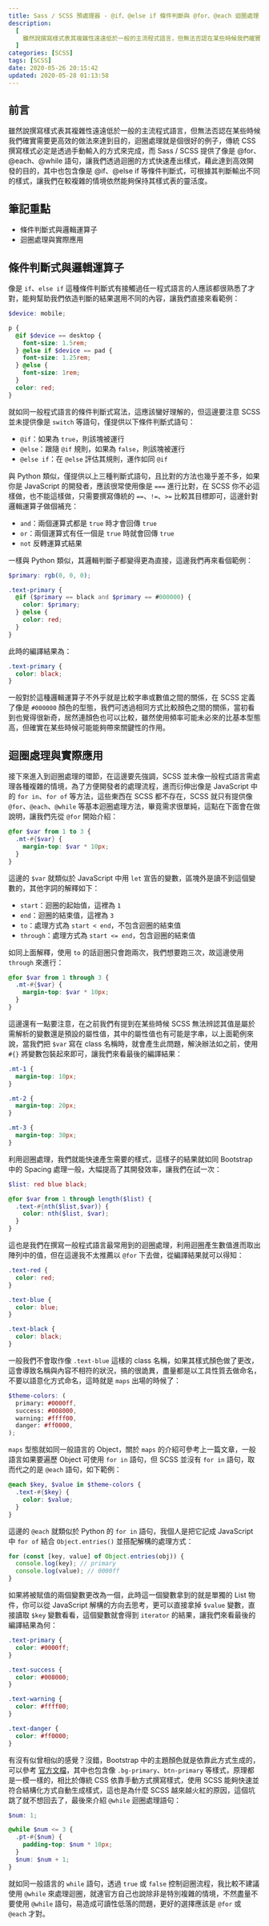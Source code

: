 ```yaml
---
title: Sass / SCSS 預處理器 - @if、@else if 條件判斷與 @for、@each 迴圈處理
description:
  [
    雖然說撰寫樣式表其複雜性遠遠低於一般的主流程式語言，但無法否認在某些時候我們確實需要更高效的做法來達到目的，迴圈處理就是個很好的例子，傳統 CSS 撰寫樣式必定是透過手動輸入的方式來完成，而 Sass / SCSS 提供了像是 @for、@each、@while 語句，讓我們透過迴圈的方式快速產出樣式，藉此達到高效開發的目的，其中也包含像是 @if、@else if 等條件判斷式，可根據其判斷輸出不同的樣式，讓我們在較複雜的情境依然能夠保持其樣式表的靈活度。,
  ]
categories: [SCSS]
tags: [SCSS]
date: 2020-05-26 20:15:42
updated: 2020-05-28 01:13:58
---
```


## 前言

雖然說撰寫樣式表其複雜性遠遠低於一般的主流程式語言，但無法否認在某些時候我們確實需要更高效的做法來達到目的，迴圈處理就是個很好的例子，傳統 CSS 撰寫樣式必定是透過手動輸入的方式來完成，而 Sass / SCSS 提供了像是 @for、@each、@while 語句，讓我們透過迴圈的方式快速產出樣式，藉此達到高效開發的目的，其中也包含像是 @if、@else if 等條件判斷式，可根據其判斷輸出不同的樣式，讓我們在較複雜的情境依然能夠保持其樣式表的靈活度。

## 筆記重點

- 條件判斷式與邏輯運算子
- 迴圈處理與實際應用

## 條件判斷式與邏輯運算子

像是 `if`、`else if` 這種條件判斷式有接觸過任一程式語言的人應該都很熟悉了才對，能夠幫助我們依造判斷的結果選用不同的內容，讓我們直接來看範例：

```scss
$device: mobile;

p {
  @if $device == desktop {
    font-size: 1.5rem;
  } @else if $device == pad {
    font-size: 1.25rem;
  } @else {
    font-size: 1rem;
  }
  color: red;
}
```

就如同一般程式語言的條件判斷式寫法，這應該蠻好理解的，但這邊要注意 SCSS 並未提供像是 `switch` 等語句，僅提供以下條件判斷式語句：

- `@if`：如果為 `true`，則該塊被運行
- `@else`：跟隨 `@if` 規則，如果為 `false`，則該塊被運行
- `@else if`：在 `@else` 評估其規則，運作如同 `@if`

與 Python 類似，僅提供以上三種判斷式語句，且比對的方法也幾乎差不多，如果你是 JavaScript 的開發者，應該很常使用像是 `===` 進行比對，在 SCSS 你不必這樣做，也不能這樣做，只需要撰寫傳統的 `==`、`!=`、`>=` 比較其目標即可，這邊針對邏輯運算子做個補充：

- `and`：兩個運算式都是 `true` 時才會回傳 `true`
- `or`：兩個運算式有任一個是 `true` 時就會回傳 `true`
- `not` 反轉運算式結果

一樣與 Python 類似，其邏輯判斷子都變得更為直接，這邊我們再來看個範例：

```scss
$primary: rgb(0, 0, 0);

.text-primary {
  @if ($primary == black and $primary == #000000) {
    color: $primary;
  } @else {
    color: red;
  }
}
```

此時的編譯結果為：

```css
.text-primary {
  color: black;
}
```

一般對於這種邏輯運算子不外乎就是比較字串或數值之間的關係，在 SCSS 定義了像是 `#000000` 顏色的型態，我們可透過相同方式比較顏色之間的關係，當初看到也覺得很新奇，居然連顏色也可以比較，雖然使用頻率可能未必來的比基本型態高，但確實在某些時候可能能夠帶來關鍵性的作用。

## 迴圈處理與實際應用

接下來進入到迴圈處理的環節，在這邊要先強調，SCSS 並未像一般程式語言需處理各種複雜的情境，為了方便開發者的處理流程，進而衍伸出像是 JavaScript 中的 `for in`、`for of` 等方法，這些東西在 SCSS 都不存在，SCSS 就只有提供像 `@for`、`@each`、`@while` 等基本迴圈處理方法，畢竟需求很單純，這點在下面會在做說明，讓我們先從 `@for` 開始介紹：

```scss
@for $var from 1 to 3 {
  .mt-#{$var} {
    margin-top: $var * 10px;
  }
}
```

這邊的 `$var` 就類似於 JavaScript 中用 `let` 宣告的變數，區塊外是讀不到這個變數的，其他字詞的解釋如下：

- `start`：迴圈的起始值，這裡為 `1`
- `end`：迴圈的結束值，這裡為 `3`
- `to`：處理方式為 `start < end`，不包含迴圈的結束值
- `through`：處理方式為 `start <= end`，包含迴圈的結束值

如同上面解釋，使用 `to` 的話迴圈只會跑兩次，我們想要跑三次，故這邊使用 `through` 來進行：

```scss
@for $var from 1 through 3 {
  .mt-#{$var} {
    margin-top: $var * 10px;
  }
}
```

這邊還有一點要注意，在之前我們有提到在某些時候 SCSS 無法辨認其值是屬於需解析的變數還是預設的屬性值，其中的屬性值也有可能是字串，以上面範例來說，當我們把 `$var` 寫在 class 名稱時，就會產生此問題，解決辦法如之前，使用 `#{}` 將變數包裝起來即可，讓我們來看最後的編譯結果：

```css
.mt-1 {
  margin-top: 10px;
}

.mt-2 {
  margin-top: 20px;
}

.mt-3 {
  margin-top: 30px;
}
```

利用迴圈處理，我們就能快速產生需要的樣式，這樣子的結果就如同 Bootstrap 中的 Spacing 處理一般，大幅提高了其開發效率，讓我們在試一次：

```scss
$list: red blue black;

@for $var from 1 through length($list) {
  .text-#{nth($list,$var)} {
    color: nth($list, $var);
  }
}
```

這也是我們在撰寫一般程式語言最常用到的迴圈處理，利用迴圈產生數值進而取出陣列中的值，但在這邊我不太推薦以 `@for` 下去做，從編譯結果就可以得知：

```css
.text-red {
  color: red;
}

.text-blue {
  color: blue;
}

.text-black {
  color: black;
}
```

一般我們不會取作像 `.text-blue` 這樣的 class 名稱，如果其樣式顏色做了更改，這會導致名稱與內容不相符的狀況，搞的很詭異，盡量都是以工具性質去做命名，不要以語意化方式命名，這時就是 `maps` 出場的時候了：

```scss
$theme-colors: (
  primary: #0000ff,
  success: #008000,
  warning: #ffff00,
  danger: #ff0000,
);
```

`maps` 型態就如同一般語言的 Object，關於 `maps` 的介紹可參考上一篇文章，一般語言如果要遍歷 Object 可使用 `for in` 語句，但 SCSS 並沒有 `for in` 語句，取而代之的是 `@each` 語句，如下範例：

```scss
@each $key, $value in $theme-colors {
  .text-#{$key} {
    color: $value;
  }
}
```

這邊的 `@each` 就類似於 Python 的 `for in` 語句，我個人是把它記成 JavaScript 中 `for of` 結合 `Object.entries()` 並搭配解構的處理方式：

```js
for (const [key, value] of Object.entries(obj)) {
  console.log(key); // primary
  console.log(value); // 0000ff
}
```

如果將被賦值的兩個變數更改為一個，此時這一個變數拿到的就是單獨的 List 物件，你可以從 JavaScript 解構的方向去思考，更可以直接拿掉 `$value` 變數，直接讀取 `$key` 變數看看，這個變數就會得到 `iterator` 的結果，讓我們來看最後的編譯結果為何：

```css
.text-primary {
  color: #0000ff;
}

.text-success {
  color: #008000;
}

.text-warning {
  color: #ffff00;
}

.text-danger {
  color: #ff0000;
}
```

有沒有似曾相似的感覺？沒錯，Bootstrap 中的主題顏色就是依靠此方式生成的，可以參考 [官方文檔](https://github.com/twbs/bootstrap/blob/master/scss/_variables.scss)，其中也包含像 `.bg-primary`、`btn-primary` 等樣式，原理都是一模一樣的，相比於傳統 CSS 依靠手動方式撰寫樣式，使用 SCSS 能夠快速並符合結構化方式自動生成樣式，這也是為什麼 SCSS 越來越火紅的原因，這個坑跳了就不想回去了，最後來介紹 `@while` 迴圈處理語句：

```scss
$num: 1;

@while $num <= 3 {
  .pt-#{$num} {
    padding-top: $num * 10px;
  }
  $num: $num + 1;
}
```

就如同一般語言的 `while` 語句，透過 `true` 或 `false` 控制迴圈流程，我比較不建議使用 `@while` 來處理迴圈，就連官方自己也說除非是特別複雜的情境，不然盡量不要使用 `@while` 語句，易造成可讀性低落的問題，更好的選擇應該是 `@for` 或 `@each` 才對。
